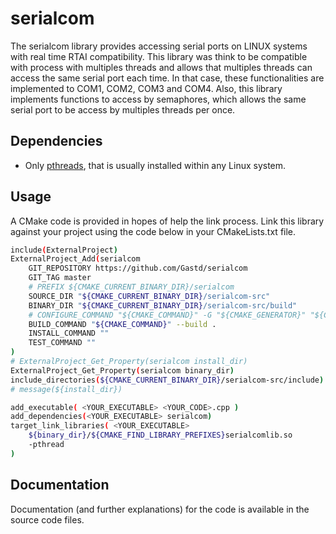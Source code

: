 serialcom
=========

The serialcom library provides accessing serial ports on LINUX systems with real time RTAI compatibility. This library was think to be compatible with process with multiples threads and allows that multiples threads can access the same serial port each time. In that case, these functionalities are implemented to COM1, COM2, COM3 and COM4. Also, this library implements functions to access by semaphores, which allows the same serial port to be access by multiples threads per once.


Dependencies
------------
* Only [pthreads](https://en.wikipedia.org/wiki/POSIX_Threads), that is usually installed within any Linux system.

Usage
-----

A CMake code is provided in hopes of help the link process.
Link this library against your project using the code below in your CMakeLists.txt file.

```bash
include(ExternalProject)
ExternalProject_Add(serialcom
    GIT_REPOSITORY https://github.com/Gastd/serialcom
    GIT_TAG master
    # PREFIX ${CMAKE_CURRENT_BINARY_DIR}/serialcom
    SOURCE_DIR "${CMAKE_CURRENT_BINARY_DIR}/serialcom-src"
    BINARY_DIR "${CMAKE_CURRENT_BINARY_DIR}/serialcom-src/build"
    # CONFIGURE_COMMAND "${CMAKE_COMMAND}" -G "${CMAKE_GENERATOR}" "${CMAKE_BINARY_DIR}/serialcom-src/"
    BUILD_COMMAND "${CMAKE_COMMAND}" --build .
    INSTALL_COMMAND ""
    TEST_COMMAND ""
)
# ExternalProject_Get_Property(serialcom install_dir)
ExternalProject_Get_Property(serialcom binary_dir)
include_directories(${CMAKE_CURRENT_BINARY_DIR}/serialcom-src/include)
# message(${install_dir})

add_executable( <YOUR_EXECUTABLE> <YOUR_CODE>.cpp )
add_dependencies(<YOUR_EXECUTABLE> serialcom)
target_link_libraries( <YOUR_EXECUTABLE>
    ${binary_dir}/${CMAKE_FIND_LIBRARY_PREFIXES}serialcomlib.so
    -pthread
)
```

Documentation
-------------

Documentation (and further explanations) for the code is available in the source code files.
